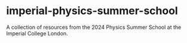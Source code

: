 # imperial-physics-summer-school
A collection of resources from the 2024 Physics Summer School at the Imperial College London.
